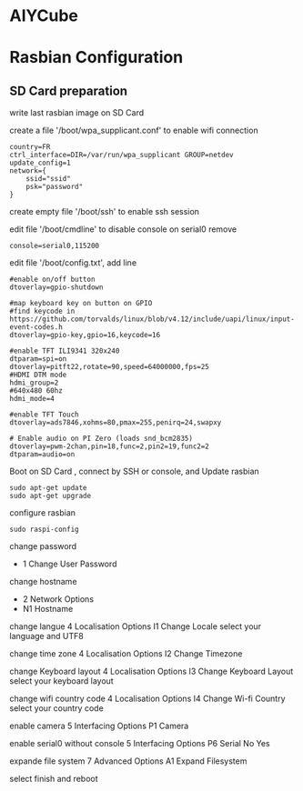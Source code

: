 # AIYCube


Rasbian Configuration
=====================
SD Card preparation
-------------------

write last rasbian image on SD Card

create a file '/boot/wpa_supplicant.conf' to enable wifi connection

    country=FR
    ctrl_interface=DIR=/var/run/wpa_supplicant GROUP=netdev
    update_config=1
    network={
        ssid="ssid"
        psk="password"
    }

create empty file '/boot/ssh' to enable ssh session

edit file '/boot/cmdline' to disable console on serial0
remove

    console=serial0,115200
    
edit file '/boot/config.txt', add line
    
    #enable on/off button
    dtoverlay=gpio-shutdown
    
    #map keyboard key on button on GPIO
    #find keycode in https://github.com/torvalds/linux/blob/v4.12/include/uapi/linux/input-event-codes.h
    dtoverlay=gpio-key,gpio=16,keycode=16
    
    #enable TFT ILI9341 320x240
    dtparam=spi=on
    dtoverlay=pitft22,rotate=90,speed=64000000,fps=25
    #HDMI DTM mode
    hdmi_group=2
    #640x480 60hz
    hdmi_mode=4
    
    #enable TFT Touch
    dtoverlay=ads7846,xohms=80,pmax=255,penirq=24,swapxy
    
    # Enable audio on PI Zero (loads snd_bcm2835)
    dtoverlay=pwm-2chan,pin=18,func=2,pin2=19,func2=2
    dtparam=audio=on

Boot on SD Card , connect by SSH or console, and Update rasbian

    sudo apt-get update
    sudo apt-get upgrade
    
configure rasbian

    sudo raspi-config
change password    
* 1 Change User Password

change hostname  
* 2 Network Options
* N1 Hostname
  
change langue 
  4 Localisation Options
  I1 Change Locale
select your language and UTF8 

change time zone
  4 Localisation Options
  I2 Change Timezone

change Keyboard layout
  4 Localisation Options
  I3 Change Keyboard Layout
select your keyboard layout

change wifi country code
  4 Localisation Options
  I4 Change Wi-fi Country
select your country code

enable camera
  5 Interfacing Options
  P1 Camera

enable serial0 without console
  5 Interfacing Options
  P6 Serial
  No
  Yes
  
expande file system
  7 Advanced Options
  A1 Expand Filesystem
  
select finish and reboot



  
  
    
    
